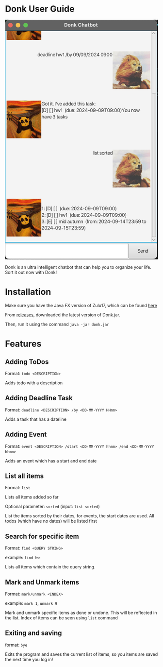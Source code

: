 # Donk User Guide

![Screenshot of App UI](./Ui.png)

Donk is an ultra intelligent chatbot that can help you to organize your life. Sort it out now with Donk!

# Installation

Make sure you have the Java FX version of Zulu17, which can be found [here](https://www.azul.com/downloads/?package=jdk#zulu)

From [releases](https://github.com/AppleJem/ip/releases), downloaded the latest version of Donk.jar.

Then, run it using the command `java -jar donk.jar`

# Features

## Adding ToDos

Format: `todo <DESCRIPTION>`

Adds todo with a description

## Adding Deadline Task

Format: `deadline <DESCRIPTION> /by <DD-MM-YYYY HHmm>`

Adds a task that has a dateline

## Adding Event

Format: `event <DESCRIPTION> /start <DD-MM-YYYY hhmm> /end <DD-MM-YYYY hhmm>`

Adds an event which has a start and end date

## List all items

Format: `list`

Lists all items added so far

Optional parameter: `sorted` (input: `list sorted`)

List the items sorted by their dates, for events, the start dates are used. All todos (which have no dates) will be listed first

## Search for specific item

Format: `find <QUERY STRING>`

example: `find hw`

Lists all items which contain the query string. 

## Mark and Unmark items

Format: `mark/unmark <INDEX>`

example: `mark 1`, `unmark 9`

Mark and unmark specific items as done or undone. This will be reflected in the list. Index of items can be seen using `list` command

## Exiting and saving

format: `bye`

Exits the program and saves the current list of items, so you items are saved the next time you log in!
